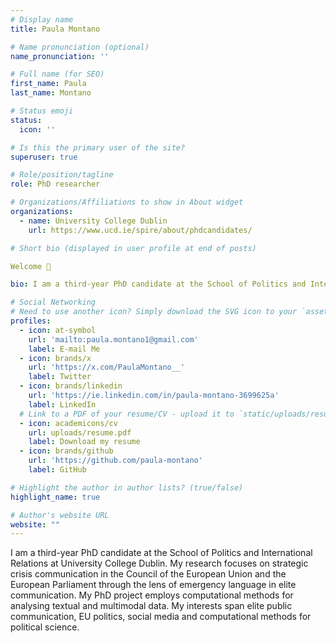 ```yaml
---
# Display name
title: Paula Montano

# Name pronunciation (optional)
name_pronunciation: ''

# Full name (for SEO)
first_name: Paula 
last_name: Montano

# Status emoji
status:
  icon: ''

# Is this the primary user of the site?
superuser: true

# Role/position/tagline
role: PhD researcher

# Organizations/Affiliations to show in About widget
organizations:
  - name: University College Dublin 
    url: https://www.ucd.ie/spire/about/phdcandidates/

# Short bio (displayed in user profile at end of posts)

Welcome 👋

bio: I am a third-year PhD candidate at the School of Politics and International Relations at University College Dublin. My research focuses on emergency politics in the Council of the European Union and the European Parliament through the lens of emergency language in elite crisis communication. My PhD project employs computational methods for analysing textual and multimodal data. My interests span elite public communication, EU politics, social media and computational methods for political science.   

# Social Networking
# Need to use another icon? Simply download the SVG icon to your `assets/media/icons/` folder.
profiles:
  - icon: at-symbol
    url: 'mailto:paula.montano1@gmail.com'
    label: E-mail Me
  - icon: brands/x
    url: 'https://x.com/PaulaMontano__'
    label: Twitter
  - icon: brands/linkedin
    url: 'https://ie.linkedin.com/in/paula-montano-3699625a'
    label: LinkedIn
  # Link to a PDF of your resume/CV - upload it to `static/uploads/resume.pdf`
  - icon: academicons/cv
    url: uploads/resume.pdf
    label: Download my resume
  - icon: brands/github
    url: 'https://github.com/paula-montano'
    label: GitHub

# Highlight the author in author lists? (true/false)
highlight_name: true

# Author's website URL
website: ""
---
```


I am a third-year PhD candidate at the School of Politics and International Relations at University College Dublin. My research focuses on strategic crisis communication in the Council of the European Union and the European Parliament through the lens of emergency language in elite communication. My PhD project employs computational methods for analysing textual and multimodal data. My interests span elite public communication, EU politics, social media and computational methods for political science.
 
